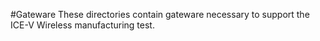 #Gateware
These directories contain gateware necessary to support the ICE-V Wireless
manufacturing test.
